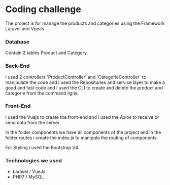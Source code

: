 # Coding challenge

The project is for manage the products and categories using the Framework Laravel and VueJs.

### Database

Contain 2 tables Product and Category.

### Back-End

I used 2 controllers 'ProductController' and 'CategorieController' to manipulate the code and i used the Repositories and service layer to make a good and fast code and i used the CLI to create and delete the product and categorie from the command ligne.

### Front-End

I used the Vuejs to create the front-end and i used the Axios to receive or send data from the server.

In the folder components we have all components of the project and in the folder routes i create the index.js to manipule the routing of components.

For Styling i used the Bootstrap V4.

### Technologies we used

* Laravel / VueJs
* PHP7 / MySQL